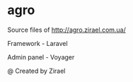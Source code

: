 # agro
Source files of http://agro.zirael.com.ua/

Framework - Laravel

Admin panel - Voyager

@ Created by Zirael
